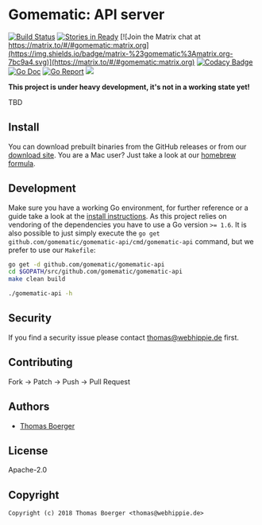 # Gomematic: API server

[![Build Status](http://github.dronehippie.de/api/badges/gomematic/gomematic-api/status.svg)](http://github.dronehippie.de/gomematic/gomematic-api)
[![Stories in Ready](https://badge.waffle.io/gomematic/gomematic-api.svg?label=ready&title=Ready)](http://waffle.io/gomematic/gomematic-api)
[![Join the Matrix chat at https://matrix.to/#/#gomematic:matrix.org](https://img.shields.io/badge/matrix-%23gomematic%3Amatrix.org-7bc9a4.svg)](https://matrix.to/#/#gomematic:matrix.org)
[![Codacy Badge](https://api.codacy.com/project/badge/Grade/ca2aacc664fb4d118b920fd7068edf37)](https://www.codacy.com/app/gomematic/gomematic-api?utm_source=github.com&amp;utm_medium=referral&amp;utm_content=gomematic/gomematic-api&amp;utm_campaign=Badge_Grade)
[![Go Doc](https://godoc.org/github.com/gomematic/gomematic-api?status.svg)](http://godoc.org/github.com/gomematic/gomematic-api)
[![Go Report](https://goreportcard.com/badge/github.com/gomematic/gomematic-api)](https://goreportcard.com/report/github.com/gomematic/gomematic-api)
[![](https://images.microbadger.com/badges/image/gomematic/gomematic-api.svg)](http://microbadger.com/images/gomematic/gomematic-api "Get your own image badge on microbadger.com")


**This project is under heavy development, it's not in a working state yet!**

TBD


## Install

You can download prebuilt binaries from the GitHub releases or from our [download site](http://dl.webhippie.de/gomematic/api). You are a Mac user? Just take a look at our [homebrew formula](https://github.com/gomematic/homebrew-gomematic).


## Development

Make sure you have a working Go environment, for further reference or a guide take a look at the [install instructions](http://golang.org/doc/install.html). As this project relies on vendoring of the dependencies you have to use a Go version `>= 1.6`. It is also possible to just simply execute the `go get github.com/gomematic/gomematic-api/cmd/gomematic-api` command, but we prefer to use our `Makefile`:

```bash
go get -d github.com/gomematic/gomematic-api
cd $GOPATH/src/github.com/gomematic/gomematic-api
make clean build

./gomematic-api -h
```


## Security

If you find a security issue please contact thomas@webhippie.de first.


## Contributing

Fork -> Patch -> Push -> Pull Request


## Authors

* [Thomas Boerger](https://github.com/tboerger)


## License

Apache-2.0


## Copyright

```
Copyright (c) 2018 Thomas Boerger <thomas@webhippie.de>
```
